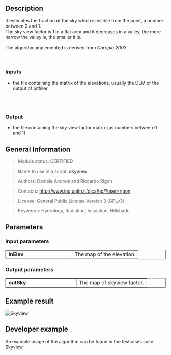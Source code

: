 <h2>Description</h2>

It estimates the fraction of the sky which is visible from the point, a number between 0 and 1.
<br>
The sky view factor is 1 in a flat area and it decreases in a valley, the more narrow the valley is, the smaller it is.<br>
<br>
The algorithm implemented is derived from <i>Corripio:2003</i>.<br>
<br>
<br>
<h3>Inputs</h3>
<ul>
<li>the file containing the matrix of the elevations, usually the DEM or the output of pitfiller </li>
</ul>
<br>
<br>
<h3>Output</h3>
<ul>
<li>the file containing the sky view factor matrix (as numbers between 0 and 1)</li>
</ul>


<h2>General Information</h2>

<blockquote>Module status: CERTIFIED</blockquote>

<blockquote>Name to use in a script: <b>skyview</b></blockquote>

<blockquote>Authors: Daniele Andreis and Riccardo Rigon</blockquote>

<blockquote>Contacts: <a href='http://www.ing.unitn.it/dica/hp/?user=rigon'>http://www.ing.unitn.it/dica/hp/?user=rigon</a></blockquote>

<blockquote>License: General Public License Version 3 (GPLv3)</blockquote>

<blockquote>Keywords: Hydrology, Radiation, Insolation, Hillshade</blockquote>


<h2>Parameters</h2>

<h3>Input parameters</h3>
<table cellpadding='10' width='70%' border='1'>
<tr>
<td width='50%'> <b>inElev</b> </td><td width='50%'> The map of the elevation. </td>
</tr>
</table>

<h3>Output parameters</h3>
<table cellpadding='10' width='70%' border='1'>
<tr>
<td width='50%'> <b>outSky</b> </td><td width='50%'> The map of skyview factor. </td>
</tr>
</table>

<h2>Example result</h2>

<img src='http://wiki.jgrasstools.googlecode.com/git/images/hortonmachine/skyview.png' alt='Skyview' />
<br>
<h2>Developer example</h2>

An example usage of the algorithm can be found in the testcases suite:<br>
<a href='http://code.google.com/p/jgrasstools/source/browse/hortonmachine/src/test/java/org/jgrasstools/hortonmachine/models/hm/TestSkyview.java'>Skyview</a>